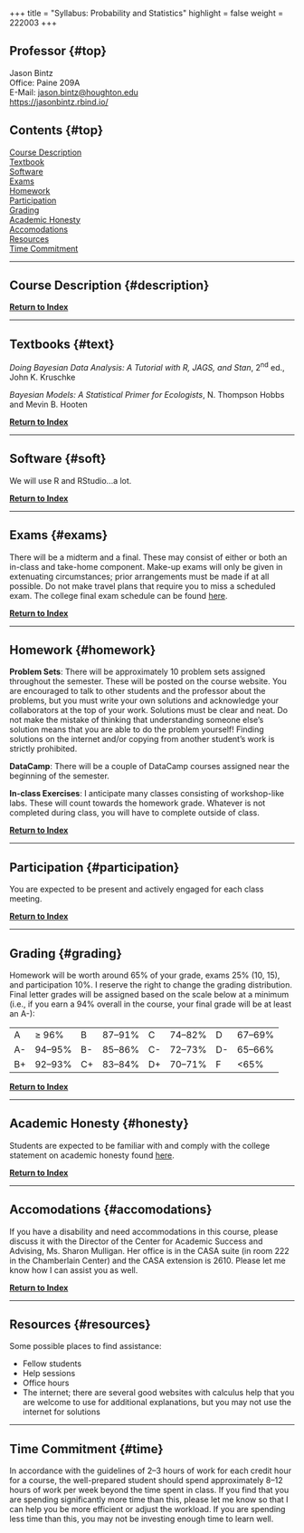 +++
title = "Syllabus: Probability and Statistics"
highlight = false
weight = 222003
+++

## Professor {#top}

Jason Bintz  
Office: Paine 209A  
E-Mail: jason.bintz@houghton.edu  
<https://jasonbintz.rbind.io/>
                                                      
## Contents {#top}

[Course Description](#description)  
[Textbook](#text)  
[Software](#soft)  
[Exams](#exams)  
[Homework](#homework)  
[Participation](#participation)  
[Grading](#grading)  
[Academic Honesty](#honesty)  
[Accomodations](#accomodations)  
[Resources](#resources)  
[Time Commitment](#time)  

-------------------------------------------------------------------

## Course Description {#description}



[**Return to Index**](#top)

-------------------------------------------------------------------

## Textbooks {#text}

*Doing Bayesian Data Analysis: A Tutorial with R, JAGS, and Stan*, 2<sup>nd</sup> ed., John K. Kruschke

*Bayesian Models: A Statistical Primer for Ecologists*, N. Thompson Hobbs and Mevin B. Hooten

[**Return to Index**](#top)

-------------------------------------------------------------------

## Software {#soft}

We will use R and RStudio...a lot.

[**Return to Index**](#top)

------------------------------------------------------------------------

## Exams {#exams}

There will be a midterm and a final. These may consist of either or both an in-class and take-home component. Make-up exams will only be given in extenuating circumstances; prior arrangements must be made if at all possible. Do not make travel plans that require you to miss a scheduled exam. The college final exam schedule can be found [here](http://www.houghton.edu/registrar/final-exam-schedules/).

[**Return to Index**](#top)

------------------------------------------------------------------------

## Homework {#homework}

**Problem Sets**: There will be approximately 10 problem sets assigned throughout the semester. These will be posted on the course website. You are encouraged to talk to other students and the professor about the problems, but you must write your own solutions and acknowledge your collaborators at the top of your work. Solutions must be clear and neat. Do not make the mistake of thinking that understanding someone else’s solution means that you are able to do the problem yourself! Finding solutions on the internet and/or copying from another student’s work is strictly prohibited.

**DataCamp**: There will be a couple of DataCamp courses assigned near the beginning of the semester.

**In-class Exercises**: I anticipate many classes consisting of workshop-like labs. These will count towards the homework grade. Whatever is not completed during class, you will have to complete outside of class.

[**Return to Index**](#top)

------------------------------------------------------------------------

## Participation {#participation}

You are expected to be present and actively engaged for each class meeting. 

[**Return to Index**](#top)

------------------------------------------------------------------------

## Grading {#grading}

Homework will be worth around 65% of your grade, exams 25% (10, 15), and participation 10%. I reserve the right to change the grading distribution. Final letter grades will be assigned based on the scale below at a minimum (i.e., if you earn a 94% overall in the course, your final grade will be at least an A-): 

| | | | | | | | |
|:------|:------|:------|:------|:------|:------|:------|:------|
| A | ≥ 96% | B | 87–91% | C | 74–82% | D | 67–69% | 
| A- | 94–95% | B- | 85–86% | C- | 72–73% | D- | 65–66% |
| B+ | 92–93% | C+ | 83–84% | D+ | 70–71% | F | <65%  |

[**Return to Index**](#top)

------------------------------------------------------------------------

## Academic Honesty {#honesty}

Students are expected to be familiar with and comply with the college statement on academic honesty found [here](http://www.houghton.edu/2014-2015-catalog/academic-information/policies/).

[**Return to Index**](#top)

------------------------------------------------------------------------

## Accomodations {#accomodations}

If you have a disability and need accommodations in this course, please discuss it with the Director of the Center for Academic Success and Advising, Ms. Sharon Mulligan. Her office is in the CASA suite (in room 222 in the Chamberlain Center) and the CASA extension is 2610. Please let me know how I can assist you as well.

[**Return to Index**](#top)

------------------------------------------------------------------------

## Resources {#resources}

Some possible places to find assistance:

- Fellow students
- Help sessions
- Office hours
- The internet; there are several good websites with calculus help that you are welcome to use for additional explanations, but you may not use the internet for solutions

------------------------------------------------------------------------

## Time Commitment {#time}

In accordance with the guidelines of 2–3 hours of work for each credit hour for a course, the well-prepared student should spend approximately 8–12 hours of work per week beyond the time spent in class. If you find that you are spending significantly more time than this, please let me know so that I can help you be more efficient or adjust the workload. If you are spending less time than this, you may not be investing enough time to learn well.

